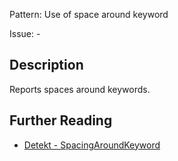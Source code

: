 Pattern: Use of space around keyword

Issue: -

## Description

Reports spaces around keywords.

## Further Reading

* [Detekt - SpacingAroundKeyword](https://detekt.github.io/detekt/formatting.html#spacingaroundkeyword)